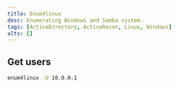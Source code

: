 ```yaml
---
title: Enum4linux
desc: Enumerating Windows and Samba system.
tags: [ActiveDirectory, ActiveRecon, Linux, Windows]
alts: []
---
```


## Get users

```sh
enum4linux -U 10.0.0.1
```